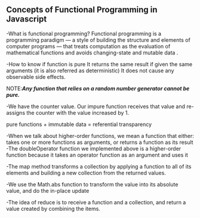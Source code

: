 ## Concepts of Functional Programming in Javascript

-What is functional programming?
Functional programming is a programming paradigm — a style of building the structure and elements of computer programs — that treats computation as the evaluation of mathematical functions and avoids changing-state and mutable data .

-How to know if function is pure It returns the same result if given the same arguments (it is also referred as deterministic)
It does not cause any observable side effects.

NOTE:***Any function that relies on a random number generator cannot be pure.***

-We have the counter value. Our impure function receives that value and re-assigns the counter with the value increased by 1.

pure functions + immutable data = referential transparency

-When we talk about higher-order functions, we mean a function that either:
takes one or more functions as arguments, or
returns a function as its result
-The doubleOperator function we implemented above is a higher-order function because it takes an operator function as an argument and uses it

-The map method transforms a collection by applying a function to all of its elements and building a new collection from the returned values.

-We use the Math.abs function to transform the value into its absolute value, and do the in-place update

-The idea of reduce is to receive a function and a collection, and return a value created by combining the items.


